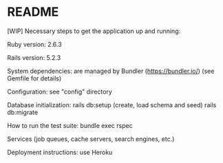 # README

[WIP] Necessary steps to get the application up and running:

Ruby version:
  2.6.3

Rails version:
  5.2.3

System dependencies:
  are managed by Bundler (https://bundler.io/) (see Gemfile for details)

Configuration:
  see "config" directory

Database initialization:
  rails db:setup (create, load schema and seed)
  rails db:migrate

How to run the test suite:
  bundle exec rspec

Services (job queues, cache servers, search engines, etc.)

Deployment instructions:
  use Heroku
